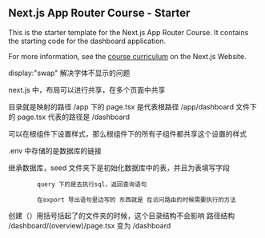 ## Next.js App Router Course - Starter

This is the starter template for the Next.js App Router Course. It contains the starting code for the dashboard application.

For more information, see the [course curriculum](https://nextjs.org/learn) on the Next.js Website.


display:"swap" 解决字体不显示的问题

next.js 中，布局可以进行共享，在多个页面中共享 

目录就是映射的路径  /app 下的 page.tsx 是代表根路径
                  /app/dashboard  文件下的 page.tsx  代表的路径是 /dashboard

可以在根组件下设置样式，那么根组件下的所有子组件都共享这个设置的样式   

.env 中存储的是数据库的链接

继承数据库，seed 文件夹下是初始化数据库中的表，并且为表填写字段

            query 下的是去执行sql，返回查询语句
            
            在export 导出语句里边写的 东西就是 在访问路由的时候需要执行的方法


创建（）用括号括起了的文件夹的时候，这个目录结构不会影响 路径结构  /dashboard/(overview)/page.tsx 变为 /dashboard